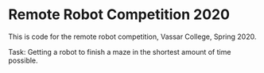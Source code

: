 # Remote Robot Competition 2020
This is code for the remote robot competition, Vassar College, Spring 2020.

Task: Getting a robot to finish a maze in the shortest amount of time possible. 

